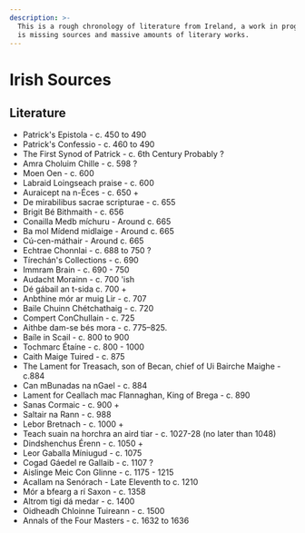 ```yaml
---
description: >-
  This is a rough chronology of literature from Ireland, a work in progress it
  is missing sources and massive amounts of literary works.
---
```


# Irish Sources

## Literature

* Patrick's Epistola - c. 450 to 490
* Patrick's Confessio - c. 460 to 490
* The First Synod of Patrick - c. 6th Century Probably ?
* Amra Choluim Chille - c. 598 ?
* Moen Oen - c. 600
* Labraid Loingseach praise - c. 600
* Auraicept na n-Éces - c. 650 +
* De mirabilibus sacrae scripturae - c. 655
* Brigit Bé Bithmaith - c. 656
* Conailla Medb míchuru - Around c. 665
* Ba mol Mídend midlaige - Around c. 665
* Cú-cen-máthair - Around c. 665
* Echtrae Chonnlai - c. 688 to 750 ?
* Tírechán's Collections - c. 690
* Immram Brain - c. 690 - 750
* Audacht Morainn - c. 700 'ish
* Dé gábail an t-sida c. 700 +
* Anbthine mór ar muig Lir - c. 707
* Baile Chuinn Chétchathaig - c. 720
* Compert ConChullain - c. 725
* Aithbe dam-se bés mora -  c. 775–825.
* Baíle in Scail - c. 800 to 900
* Tochmarc Étaíne - c. 800 - 1000
* Caith Maige Tuired - c. 875
* The Lament for Treasach, son of Becan, chief of Ui Bairche Maighe - c.884
* Can mBunadas na nGael - c. 884
* Lament for Ceallach mac Flannaghan, King of Brega - c. 890
* Sanas Cormaic - c. 900 +
* Saltair na Rann - c. 988
* Lebor Bretnach - c. 1000 +
* Teach suain na horchra an aird tiar - c. 1027-28 \(no later than 1048\)
* Dindshenchus  Érenn - c. 1050 +
* Leor Gaballa Míniugud - c. 1075
* Cogad Gáedel re Gallaib - c. 1107 ?
* Aislinge Meic Con Glinne - c. 1175 - 1215
* Acallam na Senórach - Late Eleventh to c. 1210
* Mór a bfearg a rí Saxon - c. 1358
* Altrom tigi dá medar - c. 1400
* Oidheadh Chloinne Tuireann - c. 1500
* Annals of the Four Masters - c. 1632 to 1636

